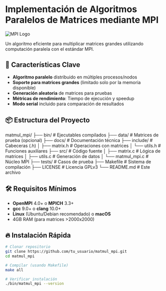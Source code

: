 # Implementación de Algoritmos Paralelos de Matrices mediante MPI

![MPI Logo](https://upload.wikimedia.org/wikipedia/commons/thumb/2/25/Message_Passing_Interface_logo.svg/1200px-Message_Passing_Interface_logo.svg.png)

Un algoritmo eficiente para multiplicar matrices grandes utilizando computación paralela con el estándar MPI.

## 📌 Características Clave

- **Algoritmo paralelo** distribuido en múltiples procesos/nodos
- **Soporte para matrices grandes** (limitado solo por la memoria disponible)
- **Generación aleatoria** de matrices para pruebas
- **Métricas de rendimiento**: Tiempo de ejecución y speedup
- **Modo serial** incluido para comparación de resultados

## 📦 Estructura del Proyecto

matmul_mpi/
├── bin/            # Ejecutables compilados
├── data/           # Matrices de prueba (opcional)
├── docs/           # Documentación técnica
├── include/        # Cabeceras (.h)
│   ├── matrix.h    # Operaciones con matrices
│   └── utils.h     # Funciones auxiliares
├── src/            # Código fuente
│   ├── matrix.c    # Lógica de matrices
│   ├── utils.c     # Generación de datos
│   └── matmul_mpi.c # Núcleo MPI
├── tests/          # Casos de prueba
├── Makefile        # Sistema de compilación
├── LICENSE         # Licencia GPLv3
└── README.md       # Este archivo


## 🛠 Requisitos Mínimos

- **OpenMPI** 4.0+ o **MPICH** 3.3+
- **gcc** 9.0+ o **clang** 10.0+
- **Linux** (Ubuntu/Debian recomendado) o **macOS**
- 4GB RAM (para matrices >2000x2000)

## 🔥 Instalación Rápida

```bash
# Clonar repositorio
git clone https://github.com/tu_usuario/matmul_mpi.git
cd matmul_mpi

# Compilar (usando Makefile)
make all

# Verificar instalación
./bin/matmul_mpi --version
